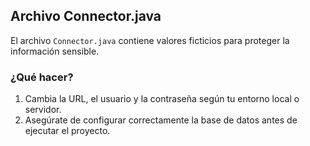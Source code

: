## Archivo Connector.java

El archivo `Connector.java` contiene valores ficticios para proteger la información sensible. 

### ¿Qué hacer?
1. Cambia la URL, el usuario y la contraseña según tu entorno local o servidor.
2. Asegúrate de configurar correctamente la base de datos antes de ejecutar el proyecto.


